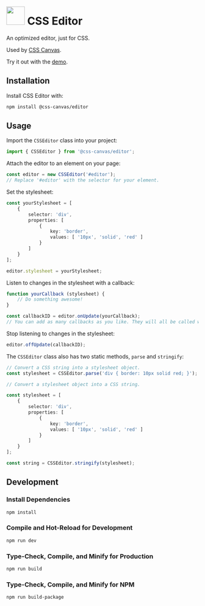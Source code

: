 # <img width="48" src="https://github.com/Gigabyte5671/CSS-Editor/raw/main/src/assets/branding/logo.svg"> CSS Editor

An optimized editor, just for CSS.

Used by [CSS Canvas](https://css-canvas.zakweb.dev/).

Try it out with the [demo](https://css-editor.zakweb.dev/).

## Installation

Install CSS Editor with:
```sh
npm install @css-canvas/editor
```

## Usage

Import the `CSSEditor` class into your project:
```typescript
import { CSSEditor } from '@css-canvas/editor';
```

Attach the editor to an element on your page:
```typescript
const editor = new CSSEditor('#editor');
// Replace '#editor' with the selector for your element.
```

Set the stylesheet:
```typescript
const yourStylesheet = [
    {
        selector: 'div',
        properties: [
            {
                key: 'border',
                values: [ '10px', 'solid', 'red' ] 
            }
        ]
    }
];

editor.stylesheet = yourStylesheet;
```

Listen to changes in the stylesheet with a callback:
```typescript
function yourCallback (stylesheet) {
    // Do something awesome!
}

const callbackID = editor.onUpdate(yourCallback);
// You can add as many callbacks as you like. They will all be called whenever the stylesheet is updated.
```

Stop listening to changes in the stylesheet:
```typescript
editor.offUpdate(callbackID);
```

The `CSSEditor` class also has two static methods, `parse` and `stringify`:
```typescript
// Convert a CSS string into a stylesheet object.
const stylesheet = CSSEditor.parse('div { border: 10px solid red; }');
```

```typescript
// Convert a stylesheet object into a CSS string.

const stylesheet = [
    {
        selector: 'div',
        properties: [
            {
                key: 'border',
                values: [ '10px', 'solid', 'red' ] 
            }
        ]
    }
];

const string = CSSEditor.stringify(stylesheet);
```


## Development

### Install Dependencies

```sh
npm install
```

### Compile and Hot-Reload for Development

```sh
npm run dev
```

### Type-Check, Compile, and Minify for Production

```sh
npm run build
```

### Type-Check, Compile, and Minify for NPM

```sh
npm run build-package
```
